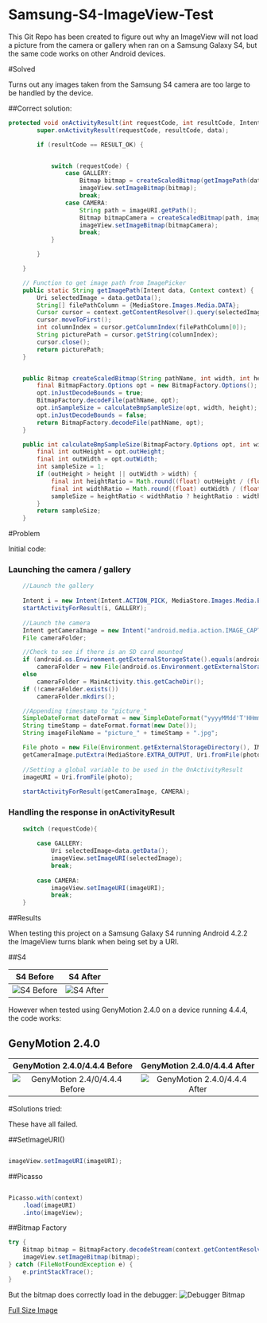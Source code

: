 # Samsung-S4-ImageView-Test
This Git Repo has been created to figure out why an ImageView will not load a picture from the camera or gallery when ran on a Samsung Galaxy S4, but the same code works on other Android devices.

#Solved

Turns out any images taken from the Samsung S4 camera are too large to be handled by the device. 

##Correct solution: 

```Java
protected void onActivityResult(int requestCode, int resultCode, Intent data) {
        super.onActivityResult(requestCode, resultCode, data);

        if (resultCode == RESULT_OK) {


            switch (requestCode) {
                case GALLERY:
                    Bitmap bitmap = createScaledBitmap(getImagePath(data, getApplicationContext()), imageView.getWidth(), imageView.getHeight());
                    imageView.setImageBitmap(bitmap);
                    break;
                case CAMERA:
                    String path = imageURI.getPath();
                    Bitmap bitmapCamera = createScaledBitmap(path, imageView.getWidth(), imageView.getHeight());
                    imageView.setImageBitmap(bitmapCamera);
                    break;
            }

        }

    }

    // Function to get image path from ImagePicker
    public static String getImagePath(Intent data, Context context) {
        Uri selectedImage = data.getData();
        String[] filePathColumn = {MediaStore.Images.Media.DATA};
        Cursor cursor = context.getContentResolver().query(selectedImage, filePathColumn, null, null, null);
        cursor.moveToFirst();
        int columnIndex = cursor.getColumnIndex(filePathColumn[0]);
        String picturePath = cursor.getString(columnIndex);
        cursor.close();
        return picturePath;
    }


    public Bitmap createScaledBitmap(String pathName, int width, int height) {
        final BitmapFactory.Options opt = new BitmapFactory.Options();
        opt.inJustDecodeBounds = true;
        BitmapFactory.decodeFile(pathName, opt);
        opt.inSampleSize = calculateBmpSampleSize(opt, width, height);
        opt.inJustDecodeBounds = false;
        return BitmapFactory.decodeFile(pathName, opt);
    }

    public int calculateBmpSampleSize(BitmapFactory.Options opt, int width, int height) {
        final int outHeight = opt.outHeight;
        final int outWidth = opt.outWidth;
        int sampleSize = 1;
        if (outHeight > height || outWidth > width) {
            final int heightRatio = Math.round((float) outHeight / (float) height);
            final int widthRatio = Math.round((float) outWidth / (float) width);
            sampleSize = heightRatio < widthRatio ? heightRatio : widthRatio;
        }
        return sampleSize;
    }
```

#Problem

Initial code:

### Launching the camera / gallery
```Java
    //Launch the gallery
    
    Intent i = new Intent(Intent.ACTION_PICK, MediaStore.Images.Media.EXTERNAL_CONTENT_URI);
    startActivityForResult(i, GALLERY);
    
    //Launch the camera
    Intent getCameraImage = new Intent("android.media.action.IMAGE_CAPTURE");
    File cameraFolder;

    //Check to see if there is an SD card mounted
    if (android.os.Environment.getExternalStorageState().equals(android.os.Environment.MEDIA_MOUNTED))
        cameraFolder = new File(android.os.Environment.getExternalStorageDirectory(),IMAGEFOLDER);
    else
        cameraFolder = MainActivity.this.getCacheDir();
    if (!cameraFolder.exists())
        cameraFolder.mkdirs();

    //Appending timestamp to "picture_"
    SimpleDateFormat dateFormat = new SimpleDateFormat("yyyyMMdd'T'HHmmss");
    String timeStamp = dateFormat.format(new Date());
    String imageFileName = "picture_" + timeStamp + ".jpg";

    File photo = new File(Environment.getExternalStorageDirectory(), IMAGEFOLDER + imageFileName);
    getCameraImage.putExtra(MediaStore.EXTRA_OUTPUT, Uri.fromFile(photo));
    
    //Setting a global variable to be used in the OnActivityResult
    imageURI = Uri.fromFile(photo);
   
    startActivityForResult(getCameraImage, CAMERA);
```    
### Handling the response in onActivityResult
```Java
    switch (requestCode){
    
        case GALLERY: 
            Uri selectedImage=data.getData(); 
            imageView.setImageURI(selectedImage); 
            break; 
    
        case CAMERA: 
            imageView.setImageURI(imageURI); 
            break;
    }
```
##Results

When testing this project on a Samsung Galaxy S4 running Android 4.2.2 the ImageView turns blank when being set by a URI.

##S4

S4 Before                  |  S4 After
:-------------------------:|:-------------------------:
![S4 Before](http://i.imgur.com/oNWVpJY.png "S4 Before")  |  ![S4 After](http://i.imgur.com/HiiU2j1.png "S4 After")

However when tested using GenyMotion 2.4.0 on a device running 4.4.4, the code works:

## GenyMotion 2.4.0

GenyMotion 2.4.0/4.4.4 Before                  |  GenyMotion 2.4.0/4.4.4 After
:-------------------------:|:-------------------------:
![GenyMotion 2.4/0/4.4.4 Before](http://i.imgur.com/EJJQlqG.png "S4 Before")  |  ![GenyMotion 2.4.0/4.4.4 After](http://i.imgur.com/KDUUjgl.png "S4 After")

#Solutions tried:

These have all failed.

##SetImageURI()

```Java

imageView.setImageURI(imageURI);
```

##Picasso

```Java

Picasso.with(context)
    .load(imageURI)
    .into(imageView);

```

##Bitmap Factory

```Java
try {
    Bitmap bitmap = BitmapFactory.decodeStream(context.getContentResolver().openInputStream(imageURI));
    imageView.setImageBitmap(bitmap);
} catch (FileNotFoundException e) {
    e.printStackTrace();
}
```
But the bitmap does correctly load in the debugger:
![Debugger Bitmap](http://i.imgur.com/TSXBkcj.png "Bitmap loads in the debugger") 

[Full Size Image](http://i.imgur.com/Ls8Q0qh.jpg "Bitmap loads in the debugger")



